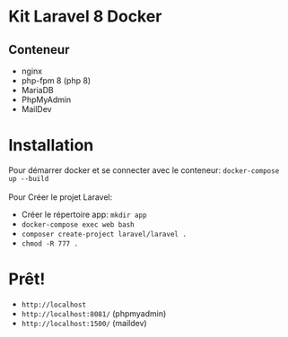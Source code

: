 # Kit Laravel 8 Docker

## Conteneur
- nginx
- php-fpm 8 (php 8)
- MariaDB
- PhpMyAdmin
- MailDev

# Installation
Pour démarrer docker et se connecter avec le conteneur:
`docker-compose up --build`<br/><br/>
Pour Créer le projet Laravel:<br/>
- Créer le répertoire app: `mkdir app`
- `docker-compose exec web bash`
- `composer create-project laravel/laravel .`
- `chmod -R 777 .`

# Prêt!
- `http://localhost`
- `http://localhost:8081/` (phpmyadmin)
- `http://localhost:1500/` (maildev)
